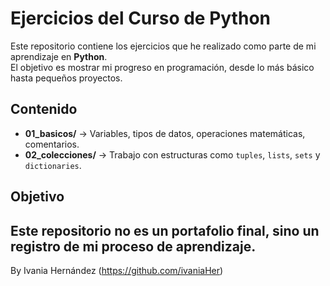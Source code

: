# Ejercicios del Curso de Python 

Este repositorio contiene los ejercicios que he realizado como parte de mi aprendizaje en **Python**.  
El objetivo es mostrar mi progreso en programación, desde lo más básico hasta pequeños proyectos.

## Contenido

- **01_basicos/** → Variables, tipos de datos, operaciones matemáticas, comentarios.
- **02_colecciones/** → Trabajo con estructuras como `tuples`, `lists`, `sets` y `dictionaries`.

## Objetivo
Este repositorio no es un portafolio final, sino un registro de mi proceso de aprendizaje.
---
By Ivania Hernández (https://github.com/ivaniaHer)

